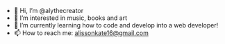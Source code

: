 - 👋 Hi, I’m @alythecreator
- 👀 I’m interested in music, books and art
- 🌱 I’m currently learning how to code and develop into a web developer!
- 📫 How to reach me: alissonkate16@gmail.com

<!---
alythecreator/alythecreator is a ✨ special ✨ repository because its `README.md` (this file) appears on your GitHub profile.
You can click the Preview link to take a look at your changes.
--->

